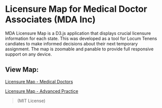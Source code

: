 # Licensure Map for Medical Doctor Associates (MDA Inc)

MDA Licensure Map is a D3.js application that displays crucial licensure information for each state. This was developed as a tool for Locum Tenens candiates to make informed decisions about their next temporary assignment. The map is zoomable and panable to provide full responsive support on any device.

## View Map:
[Licensure Map - Medical Doctors](https://www.mdainc.com/licensure-map-md)

[Licensure Map - Advanced Practice](https://www.mdainc.com/licensure-map-ap)

> (MIT License)